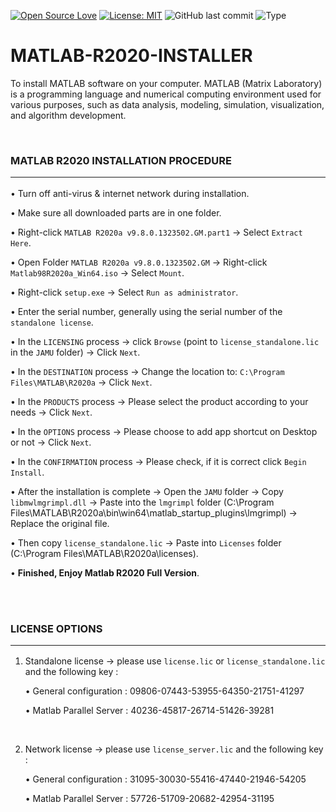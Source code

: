 [![Open Source Love](https://badges.frapsoft.com/os/v1/open-source.svg?style=flat)](https://github.com/ellerbrock/open-source-badges/)
[![License: MIT](https://img.shields.io/badge/License-MIT-blue.svg?logo=github&color=%23F7DF1E)](https://opensource.org/licenses/MIT)
![GitHub last commit](https://img.shields.io/github/last-commit/cakraawijaya/MATLAB-R2020-INSTALLER?logo=Codeforces&logoColor=white&color=%23F7DF1E)
![Type](https://img.shields.io/badge/Type-Installer-light.svg?style=flat&logo=gitbook&logoColor=white&color=%23F7DF1E)

# MATLAB-R2020-INSTALLER
To install MATLAB software on your computer. MATLAB (Matrix Laboratory) is a programming language and numerical computing environment used for various purposes, such as data analysis, modeling, simulation, visualization, and algorithm development.

<br>

### MATLAB R2020 INSTALLATION PROCEDURE<hr>
• Turn off anti-virus & internet network during installation.

• Make sure all downloaded parts are in one folder.

• Right-click ``` MATLAB R2020a v9.8.0.1323502.GM.part1 ``` -> Select ``` Extract Here ```.

• Open Folder ``` MATLAB R2020a v9.8.0.1323502.GM ``` -> Right-click ``` Matlab98R2020a_Win64.iso ``` -> Select ``` Mount ```.

• Right-click ``` setup.exe ``` -> Select ``` Run as administrator ```.

• Enter the serial number, generally using the serial number of the ``` standalone license ```.

• In the ``` LICENSING ``` process -> click ``` Browse ``` (point to ``` license_standalone.lic ``` in the ``` JAMU ``` folder) -> Click ``` Next ```.

• In the ``` DESTINATION ``` process -> Change the location to: ``` C:\Program Files\MATLAB\R2020a ``` -> Click ``` Next ```.

• In the ``` PRODUCTS ``` process -> Please select the product according to your needs -> Click ``` Next ```.

• In the ``` OPTIONS ``` process -> Please choose to add app shortcut on Desktop or not -> Click ``` Next ```.

• In the ``` CONFIRMATION ``` process -> Please check, if it is correct click ``` Begin Install ```.

• After the installation is complete -> Open the ``` JAMU ``` folder -> Copy ``` libmwlmgrimpl.dll ``` -> Paste into the ``` lmgrimpl ``` folder (C:\Program Files\MATLAB\R2020a\bin\win64\matlab_startup_plugins\lmgrimpl) -> Replace the original file.

• Then copy ``` license_standalone.lic ``` -> Paste into ``` Licenses ``` folder (C:\Program Files\MATLAB\R2020a\licenses).

• <strong>Finished, Enjoy Matlab R2020 Full Version</strong>.

<br><br>

### LICENSE OPTIONS<hr>
1. Standalone license -> please use ``` license.lic ``` or ``` license_standalone.lic ``` and the following key :

   • General configuration : 09806-07443-53955-64350-21751-41297

   • Matlab Parallel Server : 40236-45817-26714-51426-39281

<br>

2. Network license -> please use ``` license_server.lic ``` and the following key :

   • General configuration : 31095-30030-55416-47440-21946-54205

   • Matlab Parallel Server : 57726-51709-20682-42954-31195
